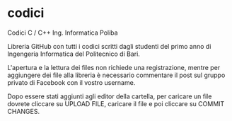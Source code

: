 # codici
Codici C / C++ Ing. Informatica Poliba

Libreria GitHub con tutti i codici scritti dagli studenti del primo anno di Ingengeria Informatica del Politecnico di Bari.

L'apertura e la lettura dei files non richiede una registrazione, mentre per aggiungere dei file alla libreria è necessario commentare il post sul gruppo privato di Facebook con il vostro username.

Dopo essere stati aggiunti agli editor della cartella, per caricare un file dovrete cliccare su UPLOAD FILE, caricare il file e poi cliccare su COMMIT CHANGES.
